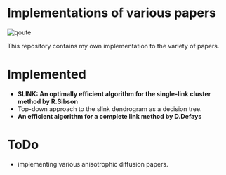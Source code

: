 # Implementations of various papers

![qoute](http://i.imgur.com/3IqMcnf.png)

This repository contains my own implementation to the variety of papers. 
# Implemented
- **SLINK: An optimally efficient algorithm for the single-link cluster method by R.Sibson**
- Top-down approach to the slink dendrogram as a decision tree.
- **An efficient algorithm for a complete link method by D.Defays**



# ToDo
- implementing various anisotrophic diffusion papers.

